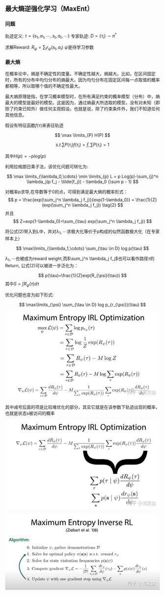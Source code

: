 <head>
    <script src="https://cdn.mathjax.org/mathjax/latest/MathJax.js?config=TeX-AMS-MML_HTMLorMML" type="text/javascript"></script>
    <script type="text/x-mathjax-config">
    	MathJax.Hub.Config({tex2jax: {
             inlineMath: [['$','$']],
             displayMath: [["\\(","\\)"],["\\[","\\]"]],
             processEscapes: true
           }
         });
    </script>
</head>

## 最大熵逆强化学习（MaxEnt）


### 问题
轨迹定义: $\tau=\{s_1,a_1,\cdots,s_t,a_t,\cdots\}$
专家轨迹: $D=\{\tau_i\}\sim \pi^*$

求解Reward: $R_{\psi}=\sum_{t}r_{\psi}(s_t,a_t)$
$\psi$是待学习参数

### 最大熵
在概率论中，熵是不确定性的度量。不确定性越大，熵越大。比如，在区间固定时，所有的分布中均匀分布的熵最大。因为均匀分布在固定区间每一点取值的概率都相等，所以取哪个值的不确定性最大。

最大熵原理是指，在学习概率模型时，在所有满足约束的概率模型（分布）中，熵最大的模型是最好的模型。这是因为，通过熵最大所选取的模型，没有对未知（即除了约束已知外）做任何主观假设。也就是说，除了约束条件外，我们不知道任何其他信息。

假设有特征函数$f(\tau)$来表征轨迹

$$
    \max \limits_{P}  H(P) 
$$

$$
    s.t. \sum P(\tau_i)f(\tau_i) = \tilde{f}, \sum P(\tau_i) = 1 \tag{1}
$$

其中$H(p) = -plog(p)$

利用拉格朗日乘子法，该优化问题可转化为:

$$
    \max \limits_{\lambda_0,\cdots} \min \limits_{p} L = p Log(p)-\sum_{j}^n \lambda_j(p f_j - \tilde{f_j}) - \lambda_0 {\sum p - 1}
$$

对概率p求导,在导数等于0的点，可得到满足最大熵的概率形式：
$$
    p = \frac{exp(\sum_j^n \lambda_j f_j)}{exp(1-\lambda_0)} = \frac{1}{Z}(exp(\sum_j^n \lambda_j f_j)) \tag{2}
$$
并且
$$
Z=exp(1-\lambda_0)=\sum_{\tau}  exp(\sum_j^n \lambda_j f_j))
$$

将公式(2)带入到L中，并对${\lambda_1,\cdots}$求极大化等价于p构成的似然函数极大化（在专家样本上）

$$
    \max\limits_{\lambda_1,\cdots} \sum_{\tau \in D} log p(\tau)
$$


${\lambda_1,\cdots}$也被成为reward weight,而$\sum_j^n \lambda_j f_j$也可以看作路径$\tau$的Return, 公式(2)可以被进一步泛化为：

$$
p(\tau)=\frac{1}{Z}exp(R_{\psi}(\tau))
$$
其中$S=\int R_{\psi}(\tau) d\tau$

优化问题也变为如下形式:

$$
    \max\limits_{\psi} \sum_{\tau \in D} log p_{r_{\psi}}(\tau)
$$


![](images/2021-06-30-17-19-00.png)

其中减号后面的项是比较难优化的部分，其实它就是在该参数下轨迹出现的概率，也就是状态s被访问的概率

![](images/2021-06-30-17-19-48.png)

![](images/2021-06-30-17-20-41.png)